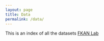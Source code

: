 ```yaml
---
layout: page
title: Data
permalink: /data/
---
```


This is an index of all the datasets [FKAN Lab](https://github.com/fkanlab/data)
